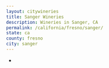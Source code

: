 ```yaml
---
layout: citywineries
title: Sanger Wineries
description: Wineries in Sanger, CA
permalink: /california/fresno/sanger/
state: ca
county: fresno
city: sanger
---
```

-
